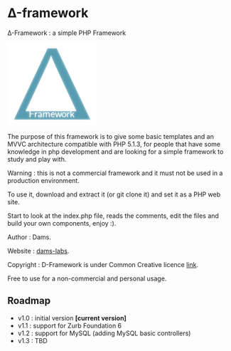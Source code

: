 # Δ-framework
Δ-Framework : a simple PHP Framework

![logo](/images/logo.png)

The purpose of this framework is to give some basic templates and an MVVC architecture compatible with PHP 5.1.3, 
for people that have some knowledge in php development 
and are looking for a simple framework to study and play with.

Warning : this is not a commercial framework and it must not be used in a production environment.

To use it, download and extract it (or git clone it) and set it as a PHP web site.

Start to look at the index.php file, reads the comments, edit the files and build your own components, enjoy :). 


Author : Dams. 

Website : [dams-labs](http://www.dams-labs.net).

Copyright : D-Framework is under Common Creative licence [link](https://cc.ascribe.io/app/pieces/38188). 

Free to use for a non-commercial and personal usage.

## Roadmap 
* v1.0 : initial version **[current version]**
* v1.1 : support for Zurb Foundation 6
* v1.2 : support for MySQL (adding MySQL basic controllers) 
* v1.3 : TBD

